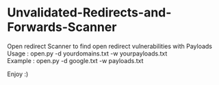 # Unvalidated-Redirects-and-Forwards-Scanner
Open redirect Scanner to find open redirect vulnerabilities with Payloads<br/>
Usage : open.py -d yourdomains.txt -w yourpayloads.txt<br>
Example : open.py -d google.txt -w payloads.txt

Enjoy :)
